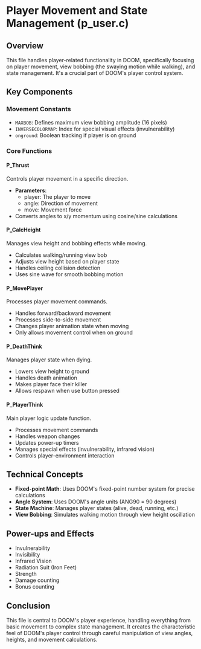 # Player Movement and State Management (p_user.c)

## Overview
This file handles player-related functionality in DOOM, specifically focusing on player movement, view bobbing (the swaying motion while walking), and state management. It's a crucial part of DOOM's player control system.

## Key Components

### Movement Constants
- `MAXBOB`: Defines maximum view bobbing amplitude (16 pixels)
- `INVERSECOLORMAP`: Index for special visual effects (invulnerability)
- `onground`: Boolean tracking if player is on ground

### Core Functions

#### P_Thrust
Controls player movement in a specific direction.
- **Parameters**: 
  - player: The player to move
  - angle: Direction of movement
  - move: Movement force
- Converts angles to x/y momentum using cosine/sine calculations

#### P_CalcHeight
Manages view height and bobbing effects while moving.
- Calculates walking/running view bob
- Adjusts view height based on player state
- Handles ceiling collision detection
- Uses sine wave for smooth bobbing motion

#### P_MovePlayer
Processes player movement commands.
- Handles forward/backward movement
- Processes side-to-side movement
- Changes player animation state when moving
- Only allows movement control when on ground

#### P_DeathThink
Manages player state when dying.
- Lowers view height to ground
- Handles death animation
- Makes player face their killer
- Allows respawn when use button pressed

#### P_PlayerThink
Main player logic update function.
- Processes movement commands
- Handles weapon changes
- Updates power-up timers
- Manages special effects (invulnerability, infrared vision)
- Controls player-environment interaction

## Technical Concepts
- **Fixed-point Math**: Uses DOOM's fixed-point number system for precise calculations
- **Angle System**: Uses DOOM's angle units (ANG90 = 90 degrees)
- **State Machine**: Manages player states (alive, dead, running, etc.)
- **View Bobbing**: Simulates walking motion through view height oscillation

## Power-ups and Effects
- Invulnerability
- Invisibility
- Infrared Vision
- Radiation Suit (Iron Feet)
- Strength
- Damage counting
- Bonus counting

## Conclusion
This file is central to DOOM's player experience, handling everything from basic movement to complex state management. It creates the characteristic feel of DOOM's player control through careful manipulation of view angles, heights, and movement calculations.
